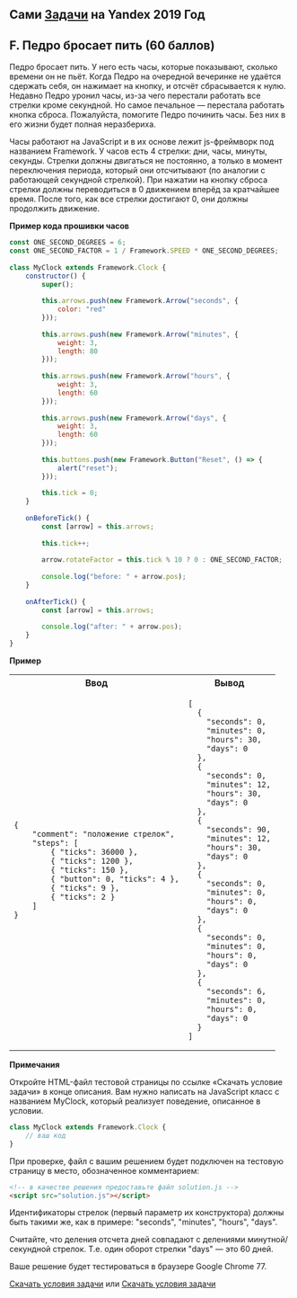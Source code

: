 ## Сами [Задачи](https://contest.yandex.ru/contest/14225/enter/) на Yandex 2019 Год

## F. Педро бросает пить (60 баллов)

Педро бросает пить. У него есть часы, которые показывают, сколько времени он не пьёт. Когда Педро на очередной вечеринке не удаётся сдержать себя, он нажимает на кнопку, и отсчёт сбрасывается к нулю. Недавно Педро уронил часы, из-за чего перестали работать все стрелки кроме секундной. Но самое печальное — перестала работать кнопка сброса. Пожалуйста, помогите Педро починить часы. Без них в его жизни будет полная неразбериха.

Часы работают на JavaScript и в их основе лежит js-фреймворк под названием Framework. У часов есть 4 стрелки: дни, часы, минуты, секунды. Cтрелки должны двигаться не постоянно, а только в момент переключения периода, который они отсчитывают (по аналогии с работающей секундной стрелкой). При нажатии на кнопку сброса стрелки должны переводиться в 0 движением вперёд за кратчайшее время. После того, как все стрелки достигают 0, они должны продолжить движение.

**Пример кода прошивки часов**

```javascript
const ONE_SECOND_DEGREES = 6;  
const ONE_SECOND_FACTOR = 1 / Framework.SPEED * ONE_SECOND_DEGREES;  
 
class MyClock extends Framework.Clock {  
    constructor() {  
        super();  
 
        this.arrows.push(new Framework.Arrow("seconds", {  
            color: "red"  
        }));  
 
        this.arrows.push(new Framework.Arrow("minutes", {  
            weight: 3,  
            length: 80  
        }));  
 
        this.arrows.push(new Framework.Arrow("hours", {  
            weight: 3,  
            length: 60  
        }));  
 
        this.arrows.push(new Framework.Arrow("days", {  
            weight: 3,  
            length: 60  
        }));  
 
        this.buttons.push(new Framework.Button("Reset", () => {  
            alert("reset");  
        }));  
 
        this.tick = 0;  
    }  
 
    onBeforeTick() {  
        const [arrow] = this.arrows;  
 
        this.tick++;  
 
        arrow.rotateFactor = this.tick % 10 ? 0 : ONE_SECOND_FACTOR;  
 
        console.log("before: " + arrow.pos);  
    }  
 
    onAfterTick() {  
        const [arrow] = this.arrows;  
 
        console.log("after: " + arrow.pos);  
    }  
}
```

**Пример**

<table>
<tr><th>Ввод</th><th>Вывод</th></tr>
<tr><td>

```
{
    "comment": "положение стрелок",
    "steps": [
        { "ticks": 36000 },
        { "ticks": 1200 },
        { "ticks": 150 },
        { "button": 0, "ticks": 4 },
        { "ticks": 9 },
        { "ticks": 2 }
    ]
}
```

</td><td>

```
[
  {
    "seconds": 0,
    "minutes": 0,
    "hours": 30,
    "days": 0
  },
  {
    "seconds": 0,
    "minutes": 12,
    "hours": 30,
    "days": 0
  },
  {
    "seconds": 90,
    "minutes": 12,
    "hours": 30,
    "days": 0
  },
  {
    "seconds": 0,
    "minutes": 0,
    "hours": 0,
    "days": 0
  },
  {
    "seconds": 0,
    "minutes": 0,
    "hours": 0,
    "days": 0
  },
  {
    "seconds": 6,
    "minutes": 0,
    "hours": 0,
    "days": 0
  }
]
```

</td></tr>
</table>

**Примечания**

Откройте HTML-файл тестовой страницы по ссылке «Скачать условие задачи» в конце описания. Вам нужно написать на JavaScript класс с названием MyClock, который реализует поведение, описанное в условии.

```javascript
class MyClock extends Framework.Clock {  
    // ваш код  
}

```

При проверке, файл с вашим решением будет подключен на тестовую страницу в место, обозначенное комментарием:

```html
<!-- в качестве решения предоставьте файл solution.js -->  
<script src="solution.js"></script>

```

Идентификаторы стрелок (первый параметр их конструктора) должны быть такими же, как в примере: "seconds", "minutes", "hours", "days".

Считайте, что деления отсчета дней совпадают с делениями минутной/секундной стрелок. Т.е. один 
оборот стрелки "days" — это 60 дней.

Ваше решение будет тестироваться в браузере Google Chrome 77.

[Скачать условия задачи](https://contest.yandex.ru/contest/14225/download/F/) или [Скачать условия задачи](index_ex.html)